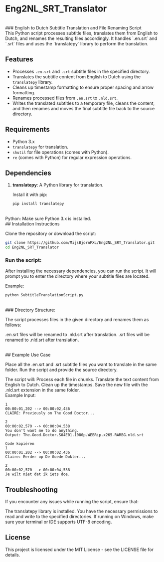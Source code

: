 # Eng2NL_SRT_Translator
<br>
### English to Dutch Subtitle Translation and File Renaming Script
<br>
This Python script processes subtitle files, translates them from English to Dutch, and renames the resulting files accordingly. It handles `.en.srt` and `.srt` files and uses the `translatepy` library to perform the translation.

## Features

- Processes `.en.srt` and `.srt` subtitle files in the specified directory.
- Translates the subtitle content from English to Dutch using the `translatepy` library.
- Cleans up timestamp formatting to ensure proper spacing and arrow formatting.
- Renames processed files from `.en.srt` to `.nld.srt`.
- Writes the translated subtitles to a temporary file, cleans the content, and then renames and moves the final subtitle file back to the source directory.


## Requirements

- Python 3.x
- `translatepy` for translation.
- `shutil` for file operations (comes with Python).
- `re` (comes with Python) for regular expression operations.


## Dependencies

1. **translatepy**: A Python library for translation.

   Install it with pip:
   ```bash
   pip install translatepy
<br>
Python: Make sure Python 3.x is installed.
<br>
## Installation Instructions

Clone the repository or download the script:

```bash
git clone https://github.com/MijsBjornPXL/Eng2NL_SRT_Translator.git
cd Eng2NL_SRT_Translator
```

### Run the script:

After installing the necessary dependencies, you can run the script. It will prompt you to enter the directory where your subtitle files are located.

Example:

```bash
python SubtitleTranslationScript.py
```
<br>
### Directory Structure:

The script processes files in the given directory and renames them as follows:

.en.srt files will be renamed to .nld.srt after translation.
.srt files will be renamed to .nld.srt after translation.

<br>
## Example Use Case

Place all the .en.srt and .srt subtitle files you want to translate in the same folder.
Run the script and provide the source directory.

The script will:
Process each file in chunks.
Translate the text content from English to Dutch.
Clean up the timestamps.
Save the new file with the .nld.srt extension in the same folder.
<br>
Example Input:
<br>

```plaintext
1
00:00:01,202 --> 00:00:02,436
CLAIRE: Previously on The Good Doctor...

2
00:00:02,570 --> 00:00:04,538
You don't want me to do anything.
Output: The.Good.Doctor.S04E01.1080p.WEBRip.x265-RARBG.nld.srt
```

```plaintext
Code kopiëren
1
00:00:01,202 --> 00:00:02,436
Claire: Eerder op De Goede Dokter...

2
00:00:02,570 --> 00:00:04,538
Je wilt niet dat ik iets doe.
```


## Troubleshooting

If you encounter any issues while running the script, ensure that:

The translatepy library is installed.
You have the necessary permissions to read and write to the specified directories.
If running on Windows, make sure your terminal or IDE supports UTF-8 encoding.

## License

This project is licensed under the MIT License - see the LICENSE file for details.


